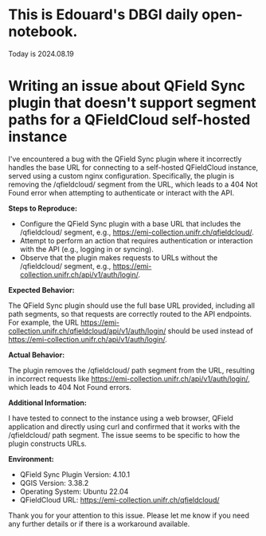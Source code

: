 # This is Edouard's DBGI daily open-notebook.

Today is 2024.08.19

# Writing an issue about QField Sync plugin that doesn't support segment paths for a QFieldCloud self-hosted instance

I've encountered a bug with the QField Sync plugin where it incorrectly handles the base URL for connecting to a self-hosted QFieldCloud instance, served using a custom nginx configuration. Specifically, the plugin is removing the /qfieldcloud/ segment from the URL, which leads to a 404 Not Found error when attempting to authenticate or interact with the API.

**Steps to Reproduce:**

  - Configure the QField Sync plugin with a base URL that includes the /qfieldcloud/ segment, e.g., https://emi-collection.unifr.ch/qfieldcloud/.
  - Attempt to perform an action that requires authentication or interaction with the API (e.g., logging in or syncing).
  - Observe that the plugin makes requests to URLs without the /qfieldcloud/ segment, e.g., https://emi-collection.unifr.ch/api/v1/auth/login/.

**Expected Behavior:**

The QField Sync plugin should use the full base URL provided, including all path segments, so that requests are correctly routed to the API endpoints. For example, the URL https://emi-collection.unifr.ch/qfieldcloud/api/v1/auth/login/ should be used instead of https://emi-collection.unifr.ch/api/v1/auth/login/.

**Actual Behavior:**

The plugin removes the /qfieldcloud/ path segment from the URL, resulting in incorrect requests like https://emi-collection.unifr.ch/api/v1/auth/login/, which leads to 404 Not Found errors.

**Additional Information:**

  I have tested to connect to the instance using a web browser, QField application and directly using curl and confirmed that it works with the /qfieldcloud/ path segment.
  The issue seems to be specific to how the plugin constructs URLs.

**Environment:**

  - QField Sync Plugin Version: 4.10.1
  - QGIS Version: 3.38.2
  - Operating System: Ubuntu 22.04
  - QFieldCloud URL: https://emi-collection.unifr.ch/qfieldcloud/

Thank you for your attention to this issue. Please let me know if you need any further details or if there is a workaround available.

